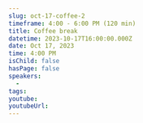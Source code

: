 ```yaml
---
slug: oct-17-coffee-2
timeframe: 4:00 - 6:00 PM (120 min)
title: Coffee break
datetime: 2023-10-17T16:00:00.000Z
date: Oct 17, 2023
time: 4:00 PM
isChild: false
hasPage: false
speakers:
  -
tags:
youtube:
youtubeUrl:
---
```

